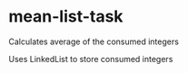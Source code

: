 # mean-list-task
Calculates average of the consumed integers 

Uses LinkedList to store consumed integers
